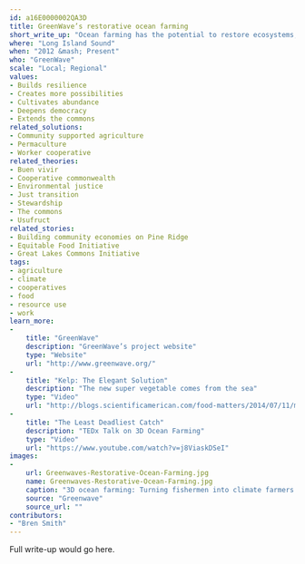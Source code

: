 ```yaml
---
id: a16E0000002QA3D
title: GreenWave’s restorative ocean farming
short_write_up: "Ocean farming has the potential to restore ecosystems, mitigate climate change, and create jobs, all while providing food security worldwide. In Long Island Sound, a network of cooperatives called GreenWave has been growing shellfish and seaweed for food, biofuel and fertilizer without use of freshwater or other inputs - making it one of the most sustainable forms of food production on the planet. GreenWave’s model is open-source. The potential of replication is tremendous: a network of small ocean farms about the size of Washington state could feed the world and, as biofuel, replace all the oil in the United States, while simultaneously capturing five times the amount of carbon as land-based plants. "
where: "Long Island Sound"
when: "2012 &mash; Present"
who: "GreenWave"
scale: "Local; Regional"
values:
- Builds resilience
- Creates more possibilities
- Cultivates abundance
- Deepens democracy
- Extends the commons
related_solutions:
- Community supported agriculture
- Permaculture
- Worker cooperative
related_theories:
- Buen vivir
- Cooperative commonwealth
- Environmental justice
- Just transition
- Stewardship
- The commons
- Usufruct
related_stories:
- Building community economies on Pine Ridge
- Equitable Food Initiative
- Great Lakes Commons Initiative
tags:
- agriculture
- climate
- cooperatives
- food
- resource use
- work
learn_more:
-
    title: "GreenWave"
    description: "GreenWave’s project website"
    type: "Website"
    url: "http://www.greenwave.org/"
-
    title: "Kelp: The Elegant Solution"
    description: "The new super vegetable comes from the sea"
    type: "Video"
    url: "http://blogs.scientificamerican.com/food-matters/2014/07/11/move-over-kale-the-new-super-vegetable-comes-from-the-sea-video/"
-
    title: "The Least Deadliest Catch"
    description: "TEDx Talk on 3D Ocean Farming"
    type: "Video"
    url: "https://www.youtube.com/watch?v=j8ViaskDSeI"
images:
-
    url: Greenwaves-Restorative-Ocean-Farming.jpg
    name: Greenwaves-Restorative-Ocean-Farming.jpg
    caption: "3D ocean farming: Turning fishermen into climate farmers."
    source: "Greenwave"
    source_url: ""
contributors:
- "Bren Smith"
---
```

Full write-up would go here.

